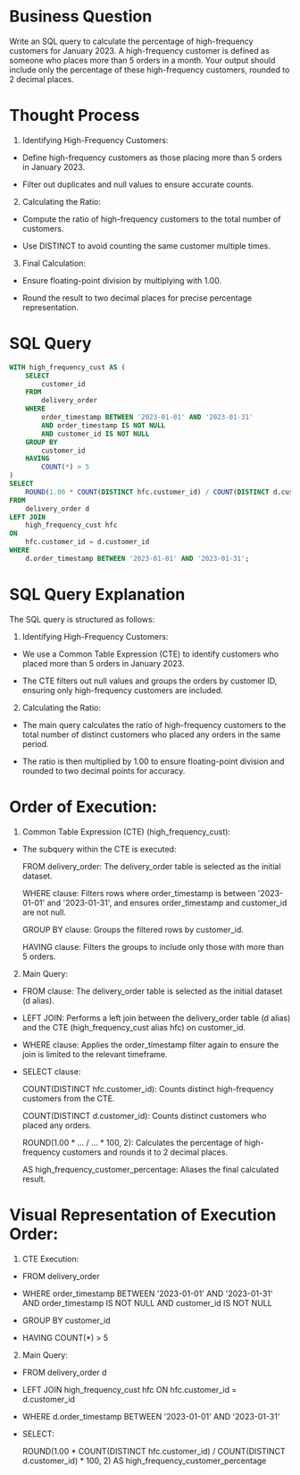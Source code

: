 # Business Question

Write an SQL query to calculate the percentage of high-frequency customers for January 2023. A high-frequency customer is defined as someone who places more than 5 orders in a month. Your output should include only the percentage of these high-frequency customers, rounded to 2 decimal places.

# Thought Process
1. Identifying High-Frequency Customers:

- Define high-frequency customers as those placing more than 5 orders in January 2023.

- Filter out duplicates and null values to ensure accurate counts.

2. Calculating the Ratio:

- Compute the ratio of high-frequency customers to the total number of customers.

- Use DISTINCT to avoid counting the same customer multiple times.

3. Final Calculation:

- Ensure floating-point division by multiplying with 1.00.

- Round the result to two decimal places for precise percentage representation.

# SQL Query

```sql
WITH high_frequency_cust AS (
    SELECT 
        customer_id 
    FROM 
        delivery_order 
    WHERE 
        order_timestamp BETWEEN '2023-01-01' AND '2023-01-31'
        AND order_timestamp IS NOT NULL
        AND customer_id IS NOT NULL
    GROUP BY 
        customer_id 
    HAVING 
        COUNT(*) > 5
)
SELECT 
    ROUND(1.00 * COUNT(DISTINCT hfc.customer_id) / COUNT(DISTINCT d.customer_id) * 100, 2) AS high_frequency_customer_percentage
FROM 
    delivery_order d 
LEFT JOIN 
    high_frequency_cust hfc 
ON 
    hfc.customer_id = d.customer_id 
WHERE 
    d.order_timestamp BETWEEN '2023-01-01' AND '2023-01-31';
```
# SQL Query Explanation

The SQL query is structured as follows:

1. Identifying High-Frequency Customers:

- We use a Common Table Expression (CTE) to identify customers who placed more than 5 orders in January 2023.
  
- The CTE filters out null values and groups the orders by customer ID, ensuring only high-frequency customers are included.

2. Calculating the Ratio:

- The main query calculates the ratio of high-frequency customers to the total number of distinct customers who placed any orders in the same period.
  
- The ratio is then multiplied by 1.00 to ensure floating-point division and rounded to two decimal points for accuracy.

# Order of Execution:

1. Common Table Expression (CTE) (high_frequency_cust):

- The subquery within the CTE is executed:
  
  FROM delivery_order: The delivery_order table is selected as the initial dataset.
  
  WHERE clause: Filters rows where order_timestamp is between '2023-01-01' and '2023-01-31', and ensures order_timestamp and customer_id are not null.

  GROUP BY clause: Groups the filtered rows by customer_id.

  HAVING clause: Filters the groups to include only those with more than 5 orders.

2. Main Query:

- FROM clause: The delivery_order table is selected as the initial dataset (d alias).

- LEFT JOIN: Performs a left join between the delivery_order table (d alias) and the CTE (high_frequency_cust alias hfc) on customer_id.

- WHERE clause: Applies the order_timestamp filter again to ensure the join is limited to the relevant timeframe.

- SELECT clause:
  
   COUNT(DISTINCT hfc.customer_id): Counts distinct high-frequency customers from the CTE.

   COUNT(DISTINCT d.customer_id): Counts distinct customers who placed any orders.

  ROUND(1.00 * ... / ... * 100, 2): Calculates the percentage of high-frequency customers and rounds it to 2 decimal places.

  AS high_frequency_customer_percentage: Aliases the final calculated result.

# Visual Representation of Execution Order:

1. CTE Execution:

- FROM delivery_order

- WHERE order_timestamp BETWEEN '2023-01-01' AND '2023-01-31' AND order_timestamp IS NOT NULL AND customer_id IS NOT NULL

- GROUP BY customer_id

- HAVING COUNT(*) > 5

2. Main Query:

- FROM delivery_order d

- LEFT JOIN high_frequency_cust hfc ON hfc.customer_id = d.customer_id

- WHERE d.order_timestamp BETWEEN '2023-01-01' AND '2023-01-31'

- SELECT:

  ROUND(1.00 * COUNT(DISTINCT hfc.customer_id) / COUNT(DISTINCT d.customer_id) * 100, 2) AS high_frequency_customer_percentage
